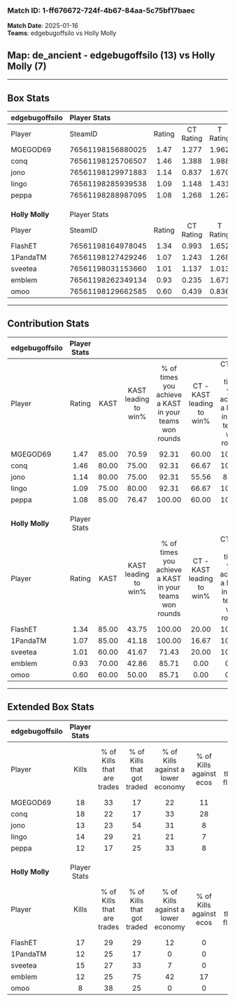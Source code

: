 ### Match ID: 1-ff676672-724f-4b67-84aa-5c75bf17baec  
**Match Date**: 2025-01-16  
**Teams**: edgebugoffsilo vs Holly Molly  

## **Map**: de_ancient - edgebugoffsilo (13) vs Holly Molly (7)  
---  

## Box Stats  

| **edgebugoffsilo** | Player Stats      |        |           |          |       |       |       |         |        |      |     |
| :- | :- | :-: | :-: | :-: | :-: | :-: | :-: | :-: | :-: | :-: | :-: |
| Player             | SteamID           | Rating | CT Rating | T Rating | KAST  |  ADR  | Kills | Assists | Deaths | K/D  | HS% |
| MGEGOD69           | 76561198156880025 |  1.47  |   1.277   |  1.962   | 85.00 | 82.1  |  18   |    3    |   10   | 1.80 | 33  |
| conq               | 76561198125706507 |  1.46  |   1.388   |  1.988   | 80.00 | 105.9 |  18   |    9    |   13   | 1.38 | 50  |
| jono               | 76561198129971883 |  1.14  |   0.837   |  1.670   | 80.00 | 74.0  |  13   |    8    |   13   | 1.00 | 61  |
| Iingo              | 76561198285939538 |  1.09  |   1.148   |  1.431   | 75.00 | 70.2  |  14   |    5    |   14   | 1.00 | 50  |
| peppa              | 76561198288987095 |  1.08  |   1.268   |  1.267   | 85.00 | 77.9  |  12   |    6    |   15   | 0.80 | 66  |
|                    |                   |        |           |          |       |       |       |         |        |      |     |
|                    |                   |        |           |          |       |       |       |         |        |      |     |
|                    |                   |        |           |          |       |       |       |         |        |      |     |
| **Holly Molly**    | Player Stats      |        |           |          |       |       |       |         |        |      |     |
| Player             | SteamID           | Rating | CT Rating | T Rating | KAST  |  ADR  | Kills | Assists | Deaths | K/D  | HS% |
| FlashET            | 76561198164978045 |  1.34  |   0.993   |  1.652   | 85.00 | 82.3  |  17   |    6    |   14   | 1.21 | 29  |
| 1PandaTM           | 76561198127429246 |  1.07  |   1.243   |  1.268   | 85.00 | 73.6  |  12   |    6    |   15   | 0.80 | 50  |
| sveetea            | 76561198031153660 |  1.01  |   1.137   |  1.013   | 60.00 | 78.4  |  15   |    2    |   15   | 1.00 | 46  |
| emblem             | 76561198262349134 |  0.93  |   0.235   |  1.671   | 70.00 | 84.6  |  12   |    4    |   17   | 0.71 | 58  |
| omoo               | 76561198129662585 |  0.60  |   0.439   |  0.836   | 60.00 | 44.2  |   8   |    2    |   15   | 0.53 | 50  |
---  

## Contribution Stats  

| **edgebugoffsilo** | Player Stats |       |                      |                                                        |                           |                                                             |                          |                                                            |
| :- | :-: | :-: | :-: | :-: | :-: | :-: | :-: | :-: |
| Player             |    Rating    | KAST  | KAST leading to win% | % of times you achieve a KAST in your teams won rounds | CT - KAST leading to win% | CT - % of times you achieve a KAST in your teams won rounds | T - KAST leading to win% | T - % of times you achieve a KAST in your teams won rounds |
| MGEGOD69           |     1.47     | 85.00 |        70.59         |                         92.31                          |           60.00           |                           100.00                            |          85.71           |                           85.71                            |
| conq               |     1.46     | 80.00 |        75.00         |                         92.31                          |           66.67           |                           100.00                            |          85.71           |                           85.71                            |
| jono               |     1.14     | 80.00 |        75.00         |                         92.31                          |           55.56           |                            83.33                            |          100.00          |                           100.00                           |
| Iingo              |     1.09     | 75.00 |        80.00         |                         92.31                          |           66.67           |                           100.00                            |          100.00          |                           85.71                            |
| peppa              |     1.08     | 85.00 |        76.47         |                         100.00                         |           60.00           |                           100.00                            |          100.00          |                           100.00                           |
|                    |              |       |                      |                                                        |                           |                                                             |                          |                                                            |
|                    |              |       |                      |                                                        |                           |                                                             |                          |                                                            |
|                    |              |       |                      |                                                        |                           |                                                             |                          |                                                            |
| **Holly Molly**    | Player Stats |       |                      |                                                        |                           |                                                             |                          |                                                            |
| Player             |    Rating    | KAST  | KAST leading to win% | % of times you achieve a KAST in your teams won rounds | CT - KAST leading to win% | CT - % of times you achieve a KAST in your teams won rounds | T - KAST leading to win% | T - % of times you achieve a KAST in your teams won rounds |
| FlashET            |     1.34     | 85.00 |        43.75         |                         100.00                         |           20.00           |                           100.00                            |          54.55           |                           100.00                           |
| 1PandaTM           |     1.07     | 85.00 |        41.18         |                         100.00                         |           16.67           |                           100.00                            |          54.55           |                           100.00                           |
| sveetea            |     1.01     | 60.00 |        41.67         |                         71.43                          |           20.00           |                           100.00                            |          57.14           |                           66.67                            |
| emblem             |     0.93     | 70.00 |        42.86         |                         85.71                          |           0.00            |                            0.00                             |          54.55           |                           100.00                           |
| omoo               |     0.60     | 60.00 |        50.00         |                         85.71                          |           0.00            |                            0.00                             |          66.67           |                           100.00                           |
---  

## Extended Box Stats  

| **edgebugoffsilo** | Player Stats |                            |                            |                                    |                         |                              |                                 |        |                             |                                     |                          |                               |                            |
| :- | :-: | :-: | :-: | :-: | :-: | :-: | :-: | :-: | :-: | :-: | :-: | :-: | :-: |
| Player             |    Kills     | % of Kills that are trades | % of Kills that got traded | % of Kills against a lower economy | % of Kills against ecos | % of Kills that are flawless | % of Kills that are close duels | Deaths | % of Deaths that get traded | % of Deaths against a lower economy | % of Deaths against ecos | % of Deaths that are flawless | % of Deaths that are close |
| MGEGOD69           |      18      |             33             |             17             |                 22                 |           11            |              67              |                0                |   10   |             30              |                 20                  |            0             |              70               |             0              |
| conq               |      18      |             22             |             17             |                 33                 |           28            |              72              |                6                |   13   |             46              |                 31                  |            8             |              62               |             15             |
| jono               |      13      |             23             |             54             |                 31                 |            8            |              46              |                0                |   13   |              8              |                 31                  |            8             |              38               |             0              |
| Iingo              |      14      |             29             |             21             |                 21                 |            7            |              86              |                7                |   14   |             43              |                 21                  |            0             |              57               |             7              |
| peppa              |      12      |             17             |             25             |                 33                 |            8            |              50              |                8                |   15   |             47              |                 27                  |            7             |              53               |             7              |
|                    |              |                            |                            |                                    |                         |                              |                                 |        |                             |                                     |                          |                               |                            |
|                    |              |                            |                            |                                    |                         |                              |                                 |        |                             |                                     |                          |                               |                            |
|                    |              |                            |                            |                                    |                         |                              |                                 |        |                             |                                     |                          |                               |                            |
| **Holly Molly**    | Player Stats |                            |                            |                                    |                         |                              |                                 |        |                             |                                     |                          |                               |                            |
| Player             |    Kills     | % of Kills that are trades | % of Kills that got traded | % of Kills against a lower economy | % of Kills against ecos | % of Kills that are flawless | % of Kills that are close duels | Deaths | % of Deaths that get traded | % of Deaths against a lower economy | % of Deaths against ecos | % of Deaths that are flawless | % of Deaths that are close |
| FlashET            |      17      |             29             |             29             |                 12                 |            0            |              41              |               12                |   14   |             21              |                  7                  |            0             |              64               |             0              |
| 1PandaTM           |      12      |             25             |             17             |                 0                  |            0            |              50              |                8                |   15   |             47              |                 13                  |            0             |              60               |             0              |
| sveetea            |      15      |             27             |             33             |                 7                  |            0            |              60              |                7                |   15   |             20              |                 13                  |            0             |              73               |             13             |
| emblem             |      12      |             25             |             75             |                 42                 |           17            |              83              |                0                |   17   |             18              |                 18                  |            6             |              53               |             6              |
| omoo               |      8       |             38             |             25             |                 0                  |            0            |              63              |                0                |   15   |             20              |                 13                  |            0             |              87               |             0              |
